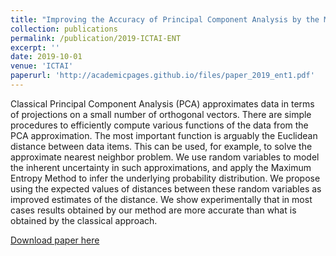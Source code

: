 ```yaml
---
title: "Improving the Accuracy of Principal Component Analysis by the Maximum Entropy Method"
collection: publications
permalink: /publication/2019-ICTAI-ENT
excerpt: ''
date: 2019-10-01
venue: 'ICTAI'
paperurl: 'http://academicpages.github.io/files/paper_2019_ent1.pdf'
---
```

Classical Principal Component Analysis (PCA) approximates data in terms of projections on a small number of orthogonal vectors. There are simple procedures to efficiently compute various functions of the data from the PCA approximation. The most important function is arguably the Euclidean distance between data items. This can be used, for example, to solve the approximate nearest neighbor problem. We use random variables to model the inherent uncertainty in such approximations, and apply the Maximum Entropy Method to infer the underlying probability distribution. We propose using the expected values of distances between these random variables as improved estimates of the distance. We show experimentally that in most cases results obtained by our method are more accurate than what is obtained by the classical approach.

[Download paper here](http://academicpages.github.io/files/paper_2019_ent1.pdf)
